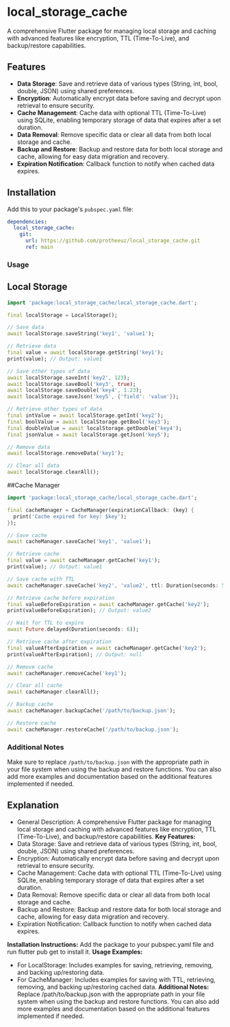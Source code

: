 # local_storage_cache

A comprehensive Flutter package for managing local storage and caching with advanced features like encryption, TTL (Time-To-Live), and backup/restore capabilities.

## Features

- **Data Storage**: Save and retrieve data of various types (String, int, bool, double, JSON) using shared preferences.
- **Encryption**: Automatically encrypt data before saving and decrypt upon retrieval to ensure security.
- **Cache Management**: Cache data with optional TTL (Time-To-Live) using SQLite, enabling temporary storage of data that expires after a set duration.
- **Data Removal**: Remove specific data or clear all data from both local storage and cache.
- **Backup and Restore**: Backup and restore data for both local storage and cache, allowing for easy data migration and recovery.
- **Expiration Notification**: Callback function to notify when cached data expires.

## Installation

Add this to your package's `pubspec.yaml` file:

```yaml
dependencies:
  local_storage_cache:
    git:
      url: https://github.com/protheeuz/local_storage_cache.git
      ref: main
```

### Usage

## Local Storage
```dart
import 'package:local_storage_cache/local_storage_cache.dart';

final localStorage = LocalStorage();

// Save data
await localStorage.saveString('key1', 'value1');

// Retrieve data
final value = await localStorage.getString('key1');
print(value); // Output: value1

// Save other types of data
await localStorage.saveInt('key2', 123);
await localStorage.saveBool('key3', true);
await localStorage.saveDouble('key4', 1.23);
await localStorage.saveJson('key5', {'field': 'value'});

// Retrieve other types of data
final intValue = await localStorage.getInt('key2');
final boolValue = await localStorage.getBool('key3');
final doubleValue = await localStorage.getDouble('key4');
final jsonValue = await localStorage.getJson('key5');

// Remove data
await localStorage.removeData('key1');

// Clear all data
await localStorage.clearAll();
```
##Cache Manager
```dart
import 'package:local_storage_cache/local_storage_cache.dart';

final cacheManager = CacheManager(expirationCallback: (key) {
  print('Cache expired for key: $key');
});

// Save cache
await cacheManager.saveCache('key1', 'value1');

// Retrieve cache
final value = await cacheManager.getCache('key1');
print(value); // Output: value1

// Save cache with TTL
await cacheManager.saveCache('key2', 'value2', ttl: Duration(seconds: 5));

// Retrieve cache before expiration
final valueBeforeExpiration = await cacheManager.getCache('key2');
print(valueBeforeExpiration); // Output: value2

// Wait for TTL to expire
await Future.delayed(Duration(seconds: 6));

// Retrieve cache after expiration
final valueAfterExpiration = await cacheManager.getCache('key2');
print(valueAfterExpiration); // Output: null

// Remove cache
await cacheManager.removeCache('key1');

// Clear all cache
await cacheManager.clearAll();

// Backup cache
await cacheManager.backupCache('/path/to/backup.json');

// Restore cache
await cacheManager.restoreCache('/path/to/backup.json');
```

### Additional Notes
Make sure to replace `/path/to/backup.json` with the appropriate path in your file system when using the backup and restore functions. You can also add more examples and documentation based on the additional features implemented if needed.

## Explanation
- General Description: A comprehensive Flutter package for managing local storage and caching with advanced features like encryption, TTL (Time-To-Live), and backup/restore capabilities.
**Key Features:**
- Data Storage: Save and retrieve data of various types (String, int, bool, double, JSON) using shared preferences.
- Encryption: Automatically encrypt data before saving and decrypt upon retrieval to ensure security.
- Cache Management: Cache data with optional TTL (Time-To-Live) using SQLite, enabling temporary storage of data that expires after a set duration.
- Data Removal: Remove specific data or clear all data from both local storage and cache.
- Backup and Restore: Backup and restore data for both local storage and cache, allowing for easy data migration and recovery.
- Expiration Notification: Callback function to notify when cached data expires.

**Installation Instructions:** Add the package to your pubspec.yaml file and run flutter pub get to install it.
**Usage Examples:**
- For LocalStorage: Includes examples for saving, retrieving, removing, and backing up/restoring data.
- For CacheManager: Includes examples for saving with TTL, retrieving, removing, and backing up/restoring cached data.
**Additional Notes:** Replace /path/to/backup.json with the appropriate path in your file system when using the backup and restore functions. You can also add more examples and documentation based on the additional features implemented if needed.